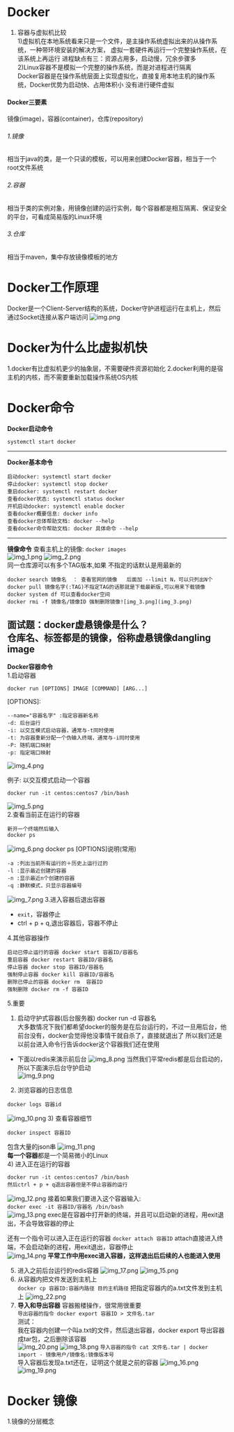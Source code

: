 # Docker

1. 容器与虚拟机比较  
1)虚拟机在本地系统看来只是一个文件，是主操作系统虚拟出来的从操作系统，一种带环境安装的解决方案，  虚拟一套硬件再运行一个完整操作系统，在该系统上再运行
进程缺点有三：资源占用多，启动慢，冗余步骤多  
2)Linux容器不是模拟一个完整的操作系统，而是对进程进行隔离  
Docker容器是在操作系统层面上实现虚拟化，直接复用本地主机的操作系统，Docker优势为启动快、占用体积小
没有进行硬件虚拟

#### Docker三要素
镜像(image)，容器(container)，仓库(repository)
###### 1.镜像
相当于java的类，是一个只读的模板，可以用来创建Docker容器，相当于一个root文件系统
###### 2.容器
相当于类的实例对象，用镜像创建的运行实例，每个容器都是相互隔离、保证安全的平台，可看成简易版的Linux环境
###### 3.仓库
相当于maven，集中存放镜像模板的地方

# Docker工作原理
Docker是一个Client-Server结构的系统，Docker守护进程运行在主机上，然后通过Socket连接从客户端访问
![img.png](img.png)





# Docker为什么比虚拟机快
1.docker有比虚拟机更少的抽象层，不需要硬件资源初始化
2.docker利用的是宿主机的内核，而不需要重新加载操作系统OS内核

# Docker命令

**Docker启动命令**
`````
systemctl start docker
`````
---
**Docker基本命令**
````
启动docker: systemctl start docker  
停止docker: systemctl stop docker  
重启docker: systemctl restart docker  
查看docker状态: systemctl status docker  
开机启动docker: systemctl enable docker  
查看docker概要信息: docker info  
查看docker总体帮助文档: docker --help  
查看docker命令帮助文档: docker 具体命令 --help  
````
---
**镜像命令**
查看主机上的镜像: ```docker images```  
![img_1.png](img_1.png)
![img_2.png](img_2.png)  
同一仓库源可以有多个TAG版本,如果  不指定的话默认是用最新的  
````
docker search 镜像名  ： 查看官网的镜像   后面加 --limit N，可以只列出N个  
docker pull 镜像名字(:TAG)不指定TAG的话那就是下载最新版,可以用来下载镜像  
docker system df 可以查看docker空间  
docker rmi -f 镜像名/镜像ID 强制删除镜像![img_3.png](img_3.png)
````
面试题：docker虚悬镜像是什么？  
仓库名、标签都是<none>的镜像，俗称虚悬镜像dangling image
---
**Docker容器命令**  
1.启动容器
````
docker run [OPTIONS] IMAGE [COMMAND] [ARG...]
````
[OPTIONS]:

```
--name="容器名字" :指定容器新名称
-d: 后台运行
-i: 以交互模式启动容器，通常与-t同时使用
-t: 为容器重新分配一个伪输入终端，通常与-i同时使用
-P: 随机端口映射
-p: 指定端口映射  
```
![img_4.png](img_4.png)

例子: 以交互模式启动一个容器
```
docker run -it centos:centos7 /bin/bash
```
![img_5.png](img_5.png)  
2.查看当前正在运行的容器
```
新开一个终端然后输入
docker ps 
```
![img_6.png](img_6.png)
docker ps [OPTIONS]说明(常用)  
```
-a :列出当前所有运行的＋历史上运行过的  
-l :显示最近创建的容器  
-n :显示最近n个创建的容器  
-q :静默模式，只显示容器编号  
```
![img_7.png](img_7.png)
3.进入容器后退出容器  
* ```exit```，容器停止 
* ctrl + p + q,退出容器后，容器不停止  

4.其他容器操作
```
启动已停止运行的容器 docker start 容器ID/容器名
重启容器 docker restart 容器ID/容器名
停止容器 docker stop 容器ID/容器名
强制停止容器 docker kill 容器ID/容器名
删除已停止的容器 docker rm  容器ID
强制删除 docker rm -f 容器ID
```
5.重要  
1) 启动守护式容器(后台服务器)  docker run -d 容器名  
大多数情况下我们都希望docker的服务是在后台运行的，不过一旦用后台，他前台没有，docker会觉得他没事情干就自杀了，直接就退出了
 所以我们还是以前台进入命令行告诉docker这个容器我们还在使用   
* 下面以redis来演示前后台
![img_8.png](img_8.png)
当然我们平常redis都是后台启动的，所以下面演示后台守护启动  
![img_9.png](img_9.png)

2) 浏览容器的日志信息
```
docker logs 容器id
```
![img_10.png](img_10.png)
3) 查看容器细节
```
docker inspect 容器ID
```
包含大量的json串
![img_11.png](img_11.png)  
**每一个容器**都是一个简易微小的Linux  
4) 进入正在运行的容器
```
docker run -it centos:centos7 /bin/bash
然后ctrl + p + q退出容器但是不停止容器的运行
```
![img_12.png](img_12.png)
接着如果我们要进入这个容器输入:  
``docker exec -it 容器ID/容器名 /bin/bash``  
![img_13.png](img_13.png)
exec是在容器中打开新的终端，并且可以启动新的进程，用exit退出，不会导致容器的停止

还有一个指令可以进入正在运行的容器
``docker attach 容器ID``
attach直接进入终端，不会启动新的进程，用exit退出，容器停止  
![img_14.png](img_14.png)
**平常工作中用exec进入容器，这样退出后后续的人也能进入使用**

5) 进入之前后台运行的redis容器
![img_17.png](img_17.png)
![img_15.png](img_15.png)
6) 从容器内把文件发送到主机上  
``docker cp 容器ID:容器内路径 目的主机路径`` 把指定容器内的a.txt文件发到主机上
![img_22.png](img_22.png)
7) **导入和导出容器**  容器搬楼操作，很常用很重要  
```导出容器的指令 docker export 容器ID > 文件名.tar```  
测试：  
我在容器内创建一个叫a.txt的文件，然后退出容器，docker export 导出容器成tar包，之后删除该容器  
![img_20.png](img_20.png)
![img_18.png](img_18.png)
```导入容器的指令 cat 文件名.tar | docker import - 镜像用户/镜像名:镜像版本号```  
导入容器后发现a.txt还在，证明这个就是之前的容器
![img_16.png](img_16.png)
![img_19.png](img_19.png)
# Docker 镜像
1.镜像的分层概念
